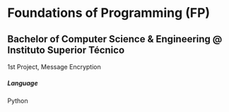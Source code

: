 # Foundations of Programming (FP)
## Bachelor of Computer Science & Engineering @ Instituto Superior Técnico
1st Project, Message Encryption


##### Language
Python
